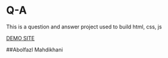 # Q-A

This is a question and answer project used to build 
html, css, js

[DEMO SITE](https://q-a-kappa.vercel.app/)

##Abolfazl Mahdikhani
